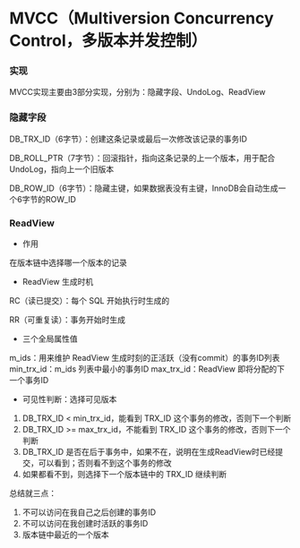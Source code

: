 # MVCC（Multiversion Concurrency Control，多版本并发控制）


### 实现

MVCC实现主要由3部分实现，分别为：隐藏字段、UndoLog、ReadView


### 隐藏字段

DB_TRX_ID（6字节）：创建这条记录或最后一次修改该记录的事务ID

DB_ROLL_PTR（7字节）：回滚指针，指向这条记录的上一个版本，用于配合 UndoLog，指向上一个旧版本

DB_ROW_ID（6字节）：隐藏主键，如果数据表没有主键，InnoDB会自动生成一个6字节的ROW_ID


### ReadView

* 作用

在版本链中选择哪一个版本的记录


* ReadView 生成时机

RC（读已提交）：每个 SQL 开始执行时生成的

RR（可重复读）：事务开始时生成


* 三个全局属性值

m_ids：用来维护 ReadView 生成时刻的正活跃（没有commit）的事务ID列表
min_trx_id：m_ids 列表中最小的事务ID
max_trx_id：ReadView 即将分配的下一个事务ID


* 可见性判断：选择可见版本

1. DB_TRX_ID < min_trx_id，能看到 TRX_ID 这个事务的修改，否则下一个判断
2. DB_TRX_ID >= max_trx_id，不能看到 TRX_ID 这个事务的修改，否则下一个判断
3. DB_TRX_ID 是否在后于事务中，如果不在，说明在生成ReadView时已经提交，可以看到；否则看不到这个事务的修改
4. 如果都看不到，则选择下一个版本链中的 TRX_ID 继续判断

总结就三点：

1. 不可以访问在我自己之后创建的事务ID
2. 不可以访问在我创建时活跃的事务ID
3. 版本链中最近的一个版本